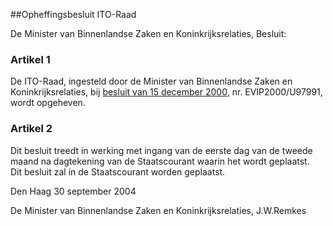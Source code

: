 <meta http-equiv='Content-Type' content='text/html; charset=utf-8' />

##Opheffingsbesluit ITO-Raad

De Minister van Binnenlandse Zaken en Koninkrijksrelaties,  Besluit:    

### Artikel  1  

De ITO-Raad, ingesteld door de Minister van Binnenlandse Zaken en Koninkrijksrelaties, bij [besluit van 15 december 2000](../../../../ministeriele-regeling/instellingsbesluit/ito-raad/BWBR0011996/README.md), nr. EVIP2000/U97991, wordt opgeheven.  

### Artikel  2  

Dit besluit treedt in werking met ingang van de eerste dag van de tweede maand na dagtekening van de Staatscourant waarin het wordt geplaatst.  
Dit besluit zal in de Staatscourant worden geplaatst.   

Den Haag 
30 september 2004    

De 
Minister van Binnenlandse Zaken en Koninkrijksrelaties, 
J.W.Remkes    
